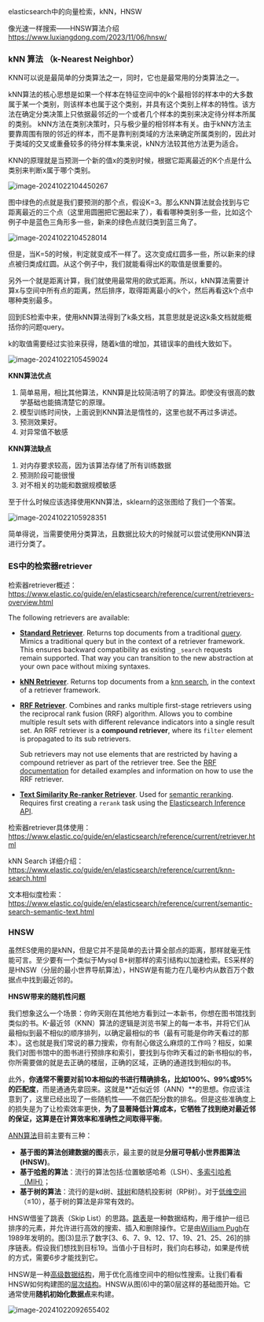elasticsearch中的向量检索，kNN，HNSW











像光速一样搜索——HNSW算法介绍 https://www.luxiangdong.com/2023/11/06/hnsw/







### kNN 算法 （k-Nearest Neighbor）

KNN可以说是最简单的分类算法之一，同时，它也是最常用的分类算法之一。

kNN算法的核心思想是如果一个样本在特征空间中的k个最相邻的样本中的大多数属于某一个类别，则该样本也属于这个类别，并具有这个类别上样本的特性。该方法在确定分类决策上只依据最邻近的一个或者几个样本的类别来决定待分样本所属的类别。 kNN方法在类别决策时，只与极少量的相邻样本有关。由于kNN方法主要靠周围有限的邻近的样本，而不是靠判别类域的方法来确定所属类别的，因此对于类域的交叉或重叠较多的待分样本集来说，kNN方法较其他方法更为适合。

KNN的原理就是当预测一个新的值x的类别时候，根据它距离最近的K个点是什么类别来判断x属于哪个类别。

![image-20241022104450267](D:\dev\php\magook\trunk\server\md\img\image-20241022104450267.png)

图中绿色的点就是我们要预测的那个点，假设K=3。那么KNN算法就会找到与它距离最近的三个点（这里用圆圈把它圈起来了），看看哪种类别多一些，比如这个例子中是蓝色三角形多一些，新来的绿色点就归类到蓝三角了。

![image-20241022104528014](D:\dev\php\magook\trunk\server\md\img\image-20241022104528014.png)

但是，当K=5的时候，判定就变成不一样了。这次变成红圆多一些，所以新来的绿点被归类成红圆。从这个例子中，我们就能看得出K的取值是很重要的。

另外一个就是距离计算，我们就使用最常用的欧式距离。所以，kNN算法需要计算x与空间中所有点的距离，然后排序，取得距离最小的k个，然后再看这k个点中哪种类别最多。

回到ES检索中来，使用kNN算法得到了k条文档，其意思就是说这k条文档就能概括你的问题query。

k的取值需要经过实验来获得，随着k值的增加，其错误率的曲线大致如下。

![image-20241022105459024](D:\dev\php\magook\trunk\server\md\img\image-20241022105459024.png)

**KNN算法优点**

1. 简单易用，相比其他算法，KNN算是比较简洁明了的算法。即使没有很高的数学基础也能搞清楚它的原理。
2. 模型训练时间快，上面说到KNN算法是惰性的，这里也就不再过多讲述。
3. 预测效果好。
4. 对异常值不敏感

**KNN算法缺点**

1. 对内存要求较高，因为该算法存储了所有训练数据
2. 预测阶段可能很慢
3. 对不相关的功能和数据规模敏感

至于什么时候应该选择使用KNN算法，sklearn的这张图给了我们一个答案。

![image-20241022105928351](D:\dev\php\magook\trunk\server\md\img\image-20241022105928351.png)

简单得说，当需要使用分类算法，且数据比较大的时候就可以尝试使用KNN算法进行分类了。



### ES中的检索器retriever

检索器retriever概述：https://www.elastic.co/guide/en/elasticsearch/reference/current/retrievers-overview.html



The following retrievers are available:

- [**Standard Retriever**](https://www.elastic.co/guide/en/elasticsearch/reference/current/retriever.html#standard-retriever). Returns top documents from a traditional [query](https://www.elastic.co/guide/en/elasticsearch/reference/master/query-dsl.html). Mimics a traditional query but in the context of a retriever framework. This ensures backward compatibility as existing `_search` requests remain supported. That way you can transition to the new abstraction at your own pace without mixing syntaxes.

- [**kNN Retriever**](https://www.elastic.co/guide/en/elasticsearch/reference/current/retriever.html#knn-retriever). Returns top documents from a [knn search](https://www.elastic.co/guide/en/elasticsearch/reference/current/search-search.html#search-api-knn), in the context of a retriever framework.

- [**RRF Retriever**](https://www.elastic.co/guide/en/elasticsearch/reference/current/retriever.html#rrf-retriever). Combines and ranks multiple first-stage retrievers using the reciprocal rank fusion (RRF) algorithm. Allows you to combine multiple result sets with different relevance indicators into a single result set. An RRF retriever is a **compound retriever**, where its `filter` element is propagated to its sub retrievers.

  Sub retrievers may not use elements that are restricted by having a compound retriever as part of the retriever tree. See the [RRF documentation](https://www.elastic.co/guide/en/elasticsearch/reference/current/rrf.html#rrf-using-multiple-standard-retrievers) for detailed examples and information on how to use the RRF retriever.

- [**Text Similarity Re-ranker Retriever**](https://www.elastic.co/guide/en/elasticsearch/reference/current/retriever.html#text-similarity-reranker-retriever). Used for [semantic reranking](https://www.elastic.co/guide/en/elasticsearch/reference/current/semantic-reranking.html). Requires first creating a `rerank` task using the [Elasticsearch Inference API](https://www.elastic.co/guide/en/elasticsearch/reference/current/put-inference-api.html).



检索器retriever具体使用：https://www.elastic.co/guide/en/elasticsearch/reference/current/retriever.html



kNN Search 详细介绍：https://www.elastic.co/guide/en/elasticsearch/reference/current/knn-search.html



文本相似度检索：https://www.elastic.co/guide/en/elasticsearch/reference/current/semantic-search-semantic-text.html





### HNSW

虽然ES使用的是kNN，但是它并不是简单的去计算全部点的距离，那样就毫无性能可言。至少要有一个类似于Mysql B+树那样的索引结构以加速检索。ES采样的是HNSW（分层的最小世界导航算法），HNSW是有能力在几毫秒内从数百万个数据点中找到最近邻的。







**HNSW带来的随机性问题**

我们想象这么一个场景：你昨天刚在其他地方看到过一本新书，你想在图书馆找到类似的书。K-最近邻（KNN）算法的逻辑是浏览书架上的每一本书，并将它们从最相似到最不相似的顺序排列，以确定最相似的书（最有可能是你昨天看过的那本）。这也就是我们常说的暴力搜索，你有耐心做这么麻烦的工作吗？相反，如果我们对图书馆中的图书进行预排序和索引，要找到与你昨天看过的新书相似的书，你所需要做的就是去正确的楼层，正确的区域，正确的通道找到相似的书。

此外，**你通常不需要对前10本相似的书进行精确排名，比如100%、99%或95%的匹配度**，而是通通先拿回来。这就是**近似近邻（ANN）**的思想。你应该注意到了，这里已经出现了一些随机性——不做匹配分数的排名。但是这些准确度上的损失是为了让检索效率更快，**为了显著降低计算成本，它牺牲了找到绝对最近邻的保证，这算是在计算效率和准确性之间取得平衡**。



[ANN算法](https://zhida.zhihu.com/search?content_id=238573818&content_type=Article&match_order=1&q=ANN算法&zhida_source=entity)目前主要有三种：

- **基于图的算法创建数据的图**表示，最主要的就是**分层可导航小世界图算法(HNSW)**。
- **基于[哈希](https://zhida.zhihu.com/search?content_id=238573818&content_type=Article&match_order=1&q=哈希&zhida_source=entity)的算法**：流行的算法包括:位置敏感哈希（LSH）、[多索引哈希（MIH）](https://zhida.zhihu.com/search?content_id=238573818&content_type=Article&match_order=1&q=多索引哈希（MIH）&zhida_source=entity)；
- **基于树的算法**：流行的是kd树、[球树](https://zhida.zhihu.com/search?content_id=238573818&content_type=Article&match_order=1&q=球树&zhida_source=entity)和随机投影树（RP树）。对于[低维空间](https://zhida.zhihu.com/search?content_id=238573818&content_type=Article&match_order=1&q=低维空间&zhida_source=entity)（≤10），基于树的算法是非常有效的。

HNSW借鉴了跳表（Skip List）的思路。[跳表](https://zhida.zhihu.com/search?content_id=238573818&content_type=Article&match_order=2&q=跳表&zhida_source=entity)是一种数据结构，用于维护一组已排序的元素，并允许进行高效的搜索、插入和删除操作。它是由[William Pugh](https://zhida.zhihu.com/search?content_id=238573818&content_type=Article&match_order=1&q=William+Pugh&zhida_source=entity)在1989年发明的。图(3)显示了数字[3、6、7、9、12、17、19、21、25、26]的排序链表。假设我们想找到目标19。当值小于目标时，我们向右移动，如果是传统的方式，需要6步才能找到它。



HNSW是一种[高级数据结构](https://zhida.zhihu.com/search?content_id=238573818&content_type=Article&match_order=1&q=高级数据结构&zhida_source=entity)，用于优化高维空间中的相似性搜索。让我们看看HNSW如何构建图的[层次结构](https://zhida.zhihu.com/search?content_id=238573818&content_type=Article&match_order=1&q=层次结构&zhida_source=entity)。HNSW从图(6)中的第0层这样的基础图开始。它通常使用**随机初始化数据点**来构建。

![image-20241022092655402](D:\dev\php\magook\trunk\server\md\img\image-20241022092655402.png)